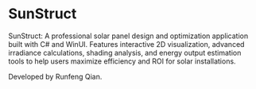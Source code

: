 # SunStruct
SunStruct: A professional solar panel design and optimization application built with C# and WinUI. Features interactive 2D visualization, advanced irradiance calculations, shading analysis, and energy output estimation tools to help users maximize efficiency and ROI for solar installations.

Developed by Runfeng Qian.
